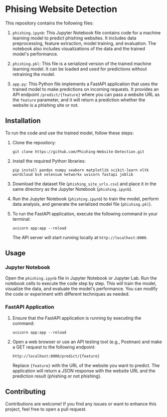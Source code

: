 # Phising Website Detection

This repository contains the following files:

1. `phishing.ipynb`: This Jupyter Notebook file contains code for a machine learning model to predict phishing websites. It includes data preprocessing, feature extraction, model training, and evaluation. The notebook also includes visualizations of the data and the trained model's performance.

2. `phishing.pkl`: This file is a serialized version of the trained machine learning model. It can be loaded and used for predictions without retraining the model.

3. `app.py`: This Python file implements a FastAPI application that uses the trained model to make predictions on incoming requests. It provides an API endpoint `/predict/{feature}` where you can pass a website URL as the `feature` parameter, and it will return a prediction whether the website is a phishing site or not.

## Installation

To run the code and use the trained model, follow these steps:

1. Clone the repository:

   ```
   git clone https://github.com/Phishing-Website-Detection.git
   ```

2. Install the required Python libraries:

   ```
   pip install pandas numpy seaborn matplotlib scikit-learn nltk wordcloud bs4 selenium networkx uvicorn fastapi joblib
   ```

3. Download the dataset file (`phishing_site_urls.csv`) and place it in the same directory as the Jupyter Notebook (`phishing.ipynb`).

4. Run the Jupyter Notebook (`phishing.ipynb`) to train the model, perform data analysis, and generate the serialized model file (`phishing.pkl`).

5. To run the FastAPI application, execute the following command in your terminal:

   ```
   uvicorn app:app --reload
   ```

   The API server will start running locally at `http://localhost:8000`.

## Usage

### Jupyter Notebook

Open the `phishing.ipynb` file in Jupyter Notebook or Jupyter Lab. Run the notebook cells to execute the code step by step. This will train the model, visualize the data, and evaluate the model's performance. You can modify the code or experiment with different techniques as needed.

### FastAPI Application

1. Ensure that the FastAPI application is running by executing the command:

   ```
   uvicorn app:app --reload
   ```

2. Open a web browser or use an API testing tool (e.g., Postman) and make a GET request to the following endpoint:

   ```
   http://localhost:8000/predict/{feature}
   ```

   Replace `{feature}` with the URL of the website you want to predict. The application will return a JSON response with the website URL and the prediction result (phishing or not phishing).

## Contributing

Contributions are welcome! If you find any issues or want to enhance this project, feel free to open a pull request.
